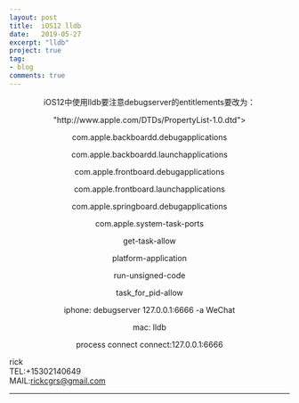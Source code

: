 ```yaml
---
layout: post
title:  iOS12 lldb
date:   2019-05-27
excerpt: "lldb"
project: true
tag:
- blog
comments: true
---
```

 
    
<center> 
 iOS12中使用lldb要注意debugserver的entitlements要改为：<p>
 
 <?xml version="1.0" encoding="UTF-8"?><p>
 <!DOCTYPE plist PUBLIC "-//Apple//DTD PLIST 1.0//EN"<p> "http://www.apple.com/DTDs/PropertyList-1.0.dtd"><p>
 <plist version="1.0"><p>
 <dict><p>
 <key>com.apple.backboardd.debugapplications</key><p>
 <true/><p>
 <key>com.apple.backboardd.launchapplications</key><p>
 <true/><p>
 <key>com.apple.frontboard.debugapplications</key><p>
 <true/><p>
 <key>com.apple.frontboard.launchapplications</key><p>
 <true/><p>
 <key>com.apple.springboard.debugapplications</key><p>
 <true/><p>
 <key>com.apple.system-task-ports</key><p>
 <true/><p>
 <key>get-task-allow</key><p>
 <true/><p>
 <key>platform-application</key><p>
 <true/><p>
 <key>run-unsigned-code</key><p>
 <true/><p>
 <key>task_for_pid-allow</key><p>
 <true/><p>
 </dict><p>
 </plist><p>
 
 iphone: debugserver 127.0.0.1:6666 -a WeChat<p>
 
 mac: lldb<p>
 process connect connect:127.0.0.1:6666<p>
 
</center>
     
rick   
TEL:+15302140649    
MAIL:rickcgrs@gmail.com  

 
 
 

---
 

 
 
 

